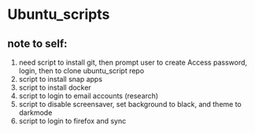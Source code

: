 # Ubuntu_scripts

## note to self:
1. need script to install git, then prompt user to create Access password, login, then to clone ubuntu_script repo
2. script to install snap apps
3. script to install docker
4. script to login to email accounts (research)
5. script to disable screensaver, set background to black, and theme to darkmode
6. script to login to firefox and sync

 

